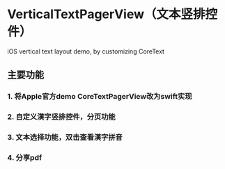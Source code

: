 # VerticalTextPagerView（文本竖排控件）
iOS vertical text layout demo, by customizing CoreText

## 主要功能
### 1. 将Apple官方demo CoreTextPagerView改为swift实现
### 2. 自定义漢字竖排控件，分页功能
### 3. 文本选择功能，双击查看漢字拼音
### 4. 分享pdf
